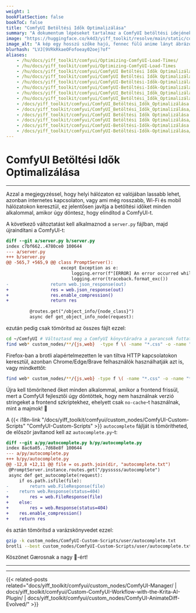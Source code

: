 ```yaml
---
weight: 1
bookFlatSection: false
bookToC: false
title: "ComfyUI Betöltési Idők Optimalizálása"
summary: "A dokumentum lépéseket tartalmaz a ComfyUI betöltési idejének optimalizálásához a szerver szkriptben történő tömörítés engedélyezésével és a fájlok gzip és brotli tömörítésével."
image: "https://huggingface.co/k4d3/yiff_toolkit/resolve/main/static/comfyui/make_it_fast.png"
image_alt: "A kép egy hosszú szőke hajú, fennec fülű anime lányt ábrázol, aki egy havas tájon fut keresztül. A jelenet nappal játszódik, az ég sötétkékből fehérbe megy át. A karakter mozgás közben van megörökítve, egyik lába a földet érinti, a másik mögötte van felemelve, mozgást sugallva. Fehér csíkok jelzik a sebességet vagy az elsuhanó szelet. Az előtérben havas foltok láthatók az egyenetlen talajon, a háttérben tűlevelű fák sziluettjei rajzolódnak ki az égen."
blurhash: "LVJ[9VRkRkaeOFofoeay02oej?of"
aliases:
    - /hu/docs/yiff_toolkit/comfyui/Optimizing-ComfyUI-Load-Times/
    - /hu/docs/yiff_toolkit/comfyui/Optimizing-ComfyUI-Load-Times
    - /hu/docs/yiff_toolkit/comfyui/ComfyUI Betöltési Idők Optimalizálása
    - /hu/docs/yiff_toolkit/comfyui/ComfyUI Betöltési Idők Optimalizálása/
    - /hu/docs/yiff_toolkit/comfyui/ComfyUI-Betöltési-Idők-Optimalizálása
    - /hu/docs/yiff_toolkit/comfyui/ComfyUI-Betöltési-Idők-Optimalizálása/
    - /hu/docs/yiff_toolkit/comfyui/ComfyUI_Betöltési_Idők_Optimalizálása
    - /hu/docs/yiff_toolkit/comfyui/ComfyUI_Betöltési_Idők_Optimalizálása/
    - /docs/yiff_toolkit/comfyui/ComfyUI_Betöltési_Idők_Optimalizálása
    - /docs/yiff_toolkit/comfyui/ComfyUI_Betöltési_Idők_Optimalizálása/
    - /docs/yiff_toolkit/comfyui/ComfyUI Betöltési Idők Optimalizálása
    - /docs/yiff_toolkit/comfyui/ComfyUI Betöltési Idők Optimalizálása/
    - /docs/yiff_toolkit/comfyui/ComfyUI-Betöltési-Idők-Optimalizálása
    - /docs/yiff_toolkit/comfyui/ComfyUI-Betöltési-Idők-Optimalizálása/
---
```


<!--markdownlint-disable MD025 MD033 -->

# ComfyUI Betöltési Idők Optimalizálása

---

Azzal a megjegyzéssel, hogy helyi hálózaton ez valójában lassabb lehet, azonban internetes kapcsolaton, vagy ami még rosszabb, Wi-Fi és mobil hálózatokon keresztül, ez jelentősen javítja a betöltési időket minden alkalommal, amikor úgy döntesz, hogy elindítod a ComfyUI-t.

A következő változtatást kell alkalmaznod a `server.py` fájlban, majd újraindítani a ComfyUI-t:

```diff
diff --git a/server.py b/server.py
index c7bf662..4780ce0 100644
--- a/server.py
+++ b/server.py
@@ -565,7 +565,9 @@ class PromptServer():
                     except Exception as e:
                         logging.error(f"[ERROR] An error occurred while retrieving information for the '{x}' node.")
                         logging.error(traceback.format_exc())
-                return web.json_response(out)
+                res = web.json_response(out)
+                res.enable_compression()
+                return res
 
         @routes.get("/object_info/{node_class}")
         async def get_object_info_node(request):
```

ezután pedig csak tömörítsd az összes fájlt ezzel:

```bash
cd ~/ComfyUI # Változtasd meg a ComfyUI könyvtáradra a parancsok futtatásához.
find web* custom_nodes/**/{js,web}  -type f \( -name "*.css" -o -name "*.html" -o -name "*.js" -o -name "*.json" \) ! -name "*.gz" ! -name "*.br" ! -name "*.zst" -print0 | xargs -0 -P $(nproc) -I {} bash -c '[[ ! -f "{}.gz" ]] && gzip -k "{}"'
```

Firefox-ban a brotli alapértelmezetten le van tiltva HTTP kapcsolatokon keresztül, azonban Chrome/Edge/Brave felhasználók használhatják azt is, vagy mindkettőt:

```bash
find web* custom_nodes/**/{js,web} -type f \( -name "*.css" -o -name "*.html" -o -name "*.js" -o -name "*.json" \)  -print0 | xargs -0 -P $(nproc) -I {} bash -c '[[ ! -f "{}.br" ]] && brotli --best "{}"'
```

<!--
Egy nap az [aiohttp](https://docs.aiohttp.org/en/stable/index.html) támogatni fogja a zstd-t, és akkor talán ez is releváns lesz:

```bash
find web* custom_nodes/**/{js,web} -type f \( -name "*.css" -o -name "*.html" -o -name "*.js" -o -name "*.json" \)  -print0 | xargs -0 -P $(nproc) -I {} bash -c '[[ ! -f "{}.zst" ]] && zstd -19 -q "{}"'
```
-->

Újra kell tömörítened őket minden alkalommal, amikor a frontend frissül, mert a ComfyUI fejlesztői úgy döntöttek, hogy nem használnak verzió stringeket a frontend szkriptekhez, ehelyett csak `no-cache`-t használnak, mint a majmok! 🐺

A {{< i18n-link "/docs/yiff_toolkit/comfyui/custom_nodes/ComfyUI-Custom-Scripts" "ComfyUI-Custom-Scripts" >}} `autocomplete` fájlját is tömörítheted, de először javítanod kell az `autocomplete.py`-t:

```diff
diff --git a/py/autocomplete.py b/py/autocomplete.py
index 8ac6a05..7d68e8f 100644
--- a/py/autocomplete.py
+++ b/py/autocomplete.py
@@ -12,8 +12,11 @@ file = os.path.join(dir, "autocomplete.txt")
 @PromptServer.instance.routes.get("/pysssss/autocomplete")
 async def get_autocomplete(request):
     if os.path.isfile(file):
-        return web.FileResponse(file)
-    return web.Response(status=404)
+        res = web.FileResponse(file)
+    else:
+        res = web.Response(status=404)
+    res.enable_compression()
+    return res
```

és aztán tömörítsd a varázskönyvedet ezzel:

```bash
gzip -k custom_nodes/ComfyUI-Custom-Scripts/user/autocomplete.txt
brotli --best custom_nodes/ComfyUI-Custom-Scripts/user/autocomplete.txt
```

Köszönet Gærosnak a nagy 🧠-ért!

---

---

{{< related-posts related="docs/yiff_toolkit/comfyui/custom_nodes/ComfyUI-Manager/ | docs/yiff_toolkit/comfyui/Custom-ComfyUI-Workflow-with-the-Krita-AI-Plugin/ | docs/yiff_toolkit/comfyui/custom_nodes/ComfyUI-AnimateDiff-Evolved/" >}}
